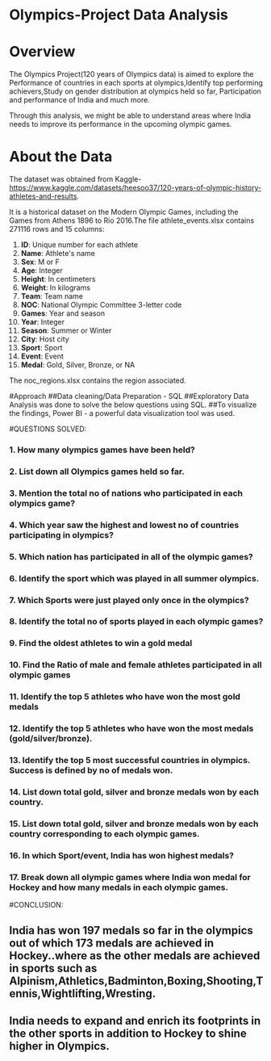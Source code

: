 # Olympics-Project Data Analysis

# Overview
The Olympics Project(120 years of Olympics data) is aimed to explore the Performance of countries in each sports at olympics,Identify top performing achievers,Study on gender distribution at olympics held so far, Participation and performance of India and much more.

Through this analysis, we might be able to understand areas where India needs to improve its performance in the upcoming olympic games. 

# About the Data
The dataset was obtained from Kaggle-https://www.kaggle.com/datasets/heesoo37/120-years-of-olympic-history-athletes-and-results.

It is a historical dataset on the Modern Olympic Games, including the Games from Athens 1896 to Rio 2016.The file athlete_events.xlsx contains 271116 rows and 15 columns:

1. **ID**: Unique number for each athlete
2. **Name**: Athlete's name
3. **Sex**: M or F
4. **Age**: Integer
5. **Height**: In centimeters
6. **Weight**: In kilograms
7. **Team**: Team name
8. **NOC**: National Olympic Committee 3-letter code
9. **Games**: Year and season
10. **Year**: Integer
11. **Season**: Summer or Winter
12. **City**: Host city
13. **Sport**: Sport
14. **Event**: Event
15. **Medal**: Gold, Silver, Bronze, or NA


The noc_regions.xlsx contains the region associated.

#Approach
##Data cleaning/Data Preparation - SQL
##Exploratory Data Analysis was done to solve the below questions using SQL.
##To visualize the findings, Power BI - a powerful data visualization tool was used.

#QUESTIONS SOLVED:
### 1. How many olympics games have been held?
### 2. List down all Olympics games held so far.
### 3. Mention the total no of nations who participated in each olympics game?
### 4. Which year saw the highest and lowest no of countries participating in olympics?
### 5. Which nation has participated in all of the olympic games?
### 6. Identify the sport which was played in all summer olympics.
### 7. Which Sports were just played only once in the olympics?
### 8. Identify the total no of sports played in each olympic games?
### 9. Find the oldest athletes to win a gold medal
### 10. Find the Ratio of male and female athletes participated in all olympic games
### 11. Identify the top 5 athletes who have won the most gold medals
### 12. Identify the top 5 athletes who have won the most medals (gold/silver/bronze).
### 13. Identify the top 5 most successful countries in olympics. Success is defined by no of medals won.
### 14. List down total gold, silver and bronze medals won by each country.
### 15. List down total gold, silver and bronze medals won by each country corresponding to each olympic games.
### 16. In which Sport/event, India has won highest medals?
### 17. Break down all olympic games where India won medal for Hockey and how many medals in each olympic games.

#CONCLUSION:
## India has won 197 medals so far in the olympics out of which 173 medals are achieved in Hockey..where as the other medals are achieved in sports such as Alpinism,Athletics,Badminton,Boxing,Shooting,Tennis,Wightlifting,Wresting.

## India needs to expand and enrich its footprints in the other sports in addition to Hockey to shine higher in Olympics.
